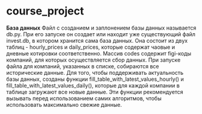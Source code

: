 # course_project


**База данных**
  Файл с созданием и заплонением базы данных называется db.py. При его запуске он создает или находит уже существующий файл invest.db, в котором хранится сама база данных. Она состоит из двух таблиц - hourly_prices и daily_prices, которые содержат чаовые и дневные котировки соответственно. Массив codes содержит figi-коды компаний, для которых осуществляется сбор данных. При запуске файла для компаний, указанных в списке, собираются все исторические данные. Для того, чтобы поддерживать актуальность базы данных, созданы функции fill_table_with_latest_values_hourly() и fill_table_with_latest_values_daily(), которые для каждой компании в таблице загружают все новые данные. Эти функции рекомендуется вызывать перед использованием самих алгоритмов, чтобы использовать максимально свежие данные.
